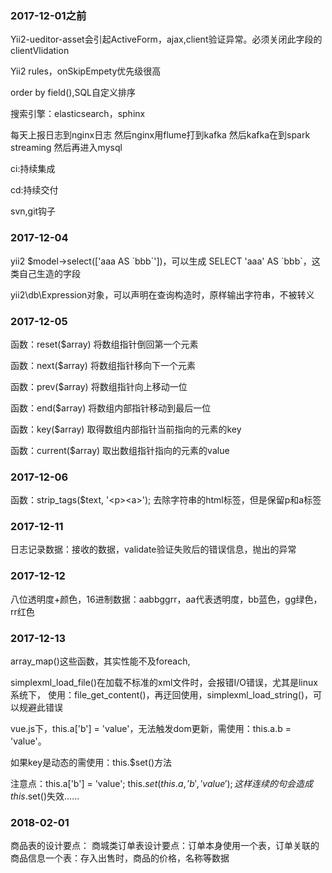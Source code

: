 ### 2017-12-01之前
Yii2-ueditor-asset会引起ActiveForm，ajax,client验证异常。必须关闭此字段的clientVlidation

Yii2 rules，onSkipEmpety优先级很高

order by field(),SQL自定义排序

搜索引擎：elasticsearch，sphinx

每天上报日志到nginx日志 然后nginx用flume打到kafka 然后kafka在到spark streaming 然后再进入mysql

ci:持续集成

cd:持续交付

svn,git钩子

### 2017-12-04
yii2 $model->select(['aaa AS \`bbb\`'])，可以生成 SELECT 'aaa' AS \`bbb\`，这类自己生造的字段

yii2\db\Expression对象，可以声明在查询构造时，原样输出字符串，不被转义

### 2017-12-05

函数：reset($array) 将数组指针倒回第一个元素

函数：next($array) 将数组指针移向下一个元素

函数：prev($array) 将数组指针向上移动一位

函数：end($array) 将数组内部指针移动到最后一位

函数：key($array) 取得数组内部指针当前指向的元素的key

函数：current($array) 取出数组指针指向的元素的value

### 2017-12-06

函数：strip_tags($text, '\<p>\<a>'); 去除字符串的html标签，但是保留p和a标签

### 2017-12-11

日志记录数据：接收的数据，validate验证失败后的错误信息，抛出的异常

### 2017-12-12

八位透明度+颜色，16进制数据：aabbggrr，aa代表透明度，bb蓝色，gg绿色，rr红色

### 2017-12-13

array_map()这些函数，其实性能不及foreach,

simplexml_load_file()在加载不标准的xml文件时，会报错I/O错误，尤其是linux系统下，
使用：file_get_content()，再迂回使用，simplexml_load_string()，可以规避此错误

vue.js下，this.a['b'] = 'value'，无法触发dom更新，需使用：this.a.b = 'value'。

如果key是动态的需使用：this.$set()方法

注意点：this.a['b'] = 'value'; this.$set(this.a, 'b', 'value'); 这样连续的句会造成this.$set()失效……

### 2018-02-01

商品表的设计要点：
商城类订单表设计要点：订单本身使用一个表，订单关联的商品信息一个表：存入出售时，商品的价格，名称等数据
